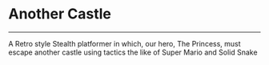 <h1>Another Castle</h1>
<hr>
<p>A Retro style Stealth platformer in which, our hero, The Princess, must escape another castle using tactics the like of Super Mario and Solid Snake</P>
